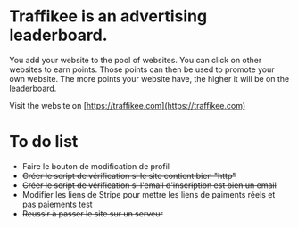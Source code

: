 # Traffikee is an advertising leaderboard.

You add your website to the pool of websites.
You can click on other websites to earn points.
Those points can then be used to promote your own website.
The more points your website have, the higher it will be on the leaderboard.


Visit the website on [https://traffikee.com](https://traffikee.com) 
# To do list

- Faire le bouton de modification de profil
- ~~Créer le script de vérification si le site contient bien "http"~~
- ~~Créer le script de vérification si l'email d'inscription est bien un email~~
- Modifier les liens de Stripe pour mettre les liens de paiments réels et pas paiements test
- ~~Reussir à passer le site sur un serveur~~
